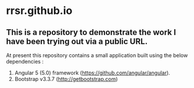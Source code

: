 # rrsr.github.io

## This is a repository to demonstrate the work I have been trying out via a public URL.

At present this repository contains a small application built using the below dependencies : 
1. Angular 5 (5.0) framework (https://github.com/angular/angular).
2. Bootstrap v3.3.7 (http://getbootstrap.com) 
